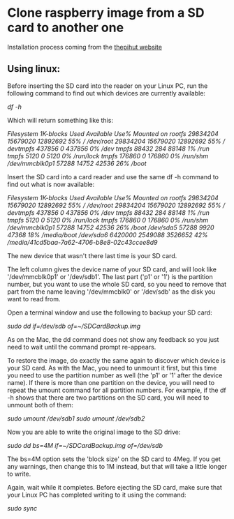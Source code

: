 # Clone raspberry image from a SD card to another one

Installation process coming from the [thepihut website](https://thepihut.com/blogs/raspberry-pi-tutorials/17789160-backing-up-and-restoring-your-raspberry-pis-sd-card)


## Using linux:


Before inserting the SD card into the reader on your Linux PC, run the following command to find out which devices are currently available:

_df -h_

Which will return something like this:

_Filesystem 1K-blocks Used Available Use% Mounted on_
_rootfs 29834204 15679020 12892692 55% /_
_/dev/root 29834204 15679020 12892692 55% /_
_devtmpfs 437856 0 437856 0% /dev_
_tmpfs 88432 284 88148 1% /run_
_tmpfs 5120 0 5120 0% /run/lock_
_tmpfs 176860 0 176860 0% /run/shm_
_/dev/mmcblk0p1 57288 14752 42536 26% /boot_



Insert the SD card into a card reader and use the same df -h command to find out what is now available:

_Filesystem 1K-blocks Used Available Use% Mounted on_
_rootfs 29834204 15679020 12892692 55% /_
_/dev/root 29834204 15679020 12892692 55% /_
_devtmpfs 437856 0 437856 0% /dev_
_tmpfs 88432 284 88148 1% /run_
_tmpfs 5120 0 5120 0% /run/lock_
_tmpfs 176860 0 176860 0% /run/shm_
_/dev/mmcblk0p1 57288 14752 42536 26% /boot_
_/dev/sda5 57288 9920 47368 18% /media/boot_
_/dev/sda6 6420000 2549088 3526652 42% /media/41cd5baa-7a62-4706-b8e8-02c43ccee8d9_



The new device that wasn't there last time is your SD card.

The left column gives the device name of your SD card, and will look like '/dev/mmcblk0p1' or '/dev/sdb1'. The last part ('p1' or '1') is the partition number, but you want to use the whole SD card, so you need to remove that part from the name leaving '/dev/mmcblk0' or '/dev/sdb' as the disk you want to read from.

Open a terminal window and use the following to backup your SD card:

_sudo dd if=/dev/sdb of=~/SDCardBackup.img_



As on the Mac, the dd command does not show any feedback so you just need to wait until the command prompt re-appears.

To restore the image, do exactly the same again to discover which device is your SD card.  As with the Mac, you need to unmount it first, but this time you need to use the partition number as well (the 'p1' or '1' after the device name).  If there is more than one partition on the device, you will need to repeat the umount command for all partition numbers.  For example, if the df -h shows that there are two partitions on the SD card, you will need to unmount both of them:


_sudo umount /dev/sdb1_
_sudo umount /dev/sdb2_


Now you are able to write the original image to the SD drive:

_sudo dd bs=4M if=~/SDCardBackup.img of=/dev/sdb_


The bs=4M option sets the 'block size' on the SD card to 4Meg.  If you get any warnings, then change this to 1M instead, but that will take a little longer to write.

Again, wait while it completes.  Before ejecting the SD card, make sure that your Linux PC has completed writing to it using the command:

_sudo sync_

